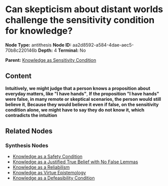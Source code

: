 # Can skepticism about distant worlds challenge the sensitivity condition for knowledge?

**Node Type:** antithesis
**Node ID:** aa2d8592-a584-4dae-aec5-70b8c220146b
**Depth:** 4
**Terminal:** No

**Parent:** [Knowledge as Sensitivity Condition](knowledge-as-sensitivity-condition-synthesis-b3a5cd6b-f4a9-4dfb-b65c-615017517828.md)

## Content

**Intuitively, we might judge that a person knows a proposition about everyday matters, like "I have hands"**, **If the proposition "I have hands" were false, in many remote or skeptical scenarios, the person would still believe it**, **Because they would believe it even if false, on the sensitivity condition alone, we might have to say they do not know it, which contradicts the intuition**

## Related Nodes

### Synthesis Nodes

- [Knowledge as a Safety Condition](knowledge-as-a-safety-condition-synthesis-ade95dc6-eedd-4adf-a133-f848365824e8.md)
- [Knowledge as a Justified True Belief with No False Lemmas](knowledge-as-a-justified-true-belief-with-no-false-lemmas-synthesis-2f7f81ba-d746-4d20-9ad8-ff9c1accf911.md)
- [Knowledge as a Reliabilism](knowledge-as-a-reliabilism-synthesis-fd09faf2-f1a3-4cda-99a7-19c4c750c8a3.md)
- [Knowledge as Virtue Epistemology](knowledge-as-virtue-epistemology-synthesis-3b02c7b3-217d-4cfc-8ff9-e90b75d66f06.md)
- [Knowledge as a Defeasibility Condition](knowledge-as-a-defeasibility-condition-synthesis-79226a03-cdab-44ee-b92d-dbeece542c97.md)
